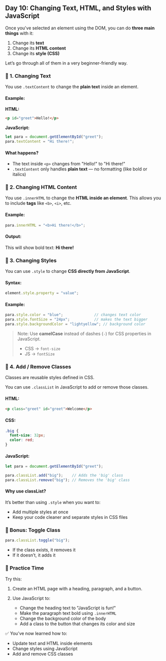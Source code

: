 <article class="day-block">

## Day 10: Changing Text, HTML, and Styles with JavaScript

Once you've selected an element using the DOM, you can do **three main things** with it:

1. Change its **text**
2. Change its **HTML content**
3. Change its **style (CSS)**

Let’s go through all of them in a very beginner-friendly way.

<div class="section-break"></div>

### 🔹 1. Changing Text

You use `.textContent` to change the **plain text** inside an element.

#### Example:

**HTML:**

```html
<p id="greet">Hello!</p>
```

**JavaScript:**

```jsx
let para = document.getElementById("greet");
para.textContent = "Hi there!";
```

#### What happens?

* The text inside `<p>` changes from "Hello!" to "Hi there!"
* `.textContent` only handles **plain text** — no formatting (like bold or italics)

<div class="section-break"></div>

### 🔹 2. Changing HTML Content

You use `.innerHTML` to change the **HTML inside an element**. This allows you to include **tags** like `<b>`, `<i>`, etc.

#### Example:

```jsx
para.innerHTML = "<b>Hi there!</b>";
```

#### Output:

This will show bold text: **Hi there!**

<div class="section-break"></div>

### 🔹 3. Changing Styles

You can use `.style` to change **CSS directly from JavaScript**.

#### Syntax:

```jsx
element.style.property = "value";
```

#### Example:

```jsx
para.style.color = "blue";              // changes text color
para.style.fontSize = "24px";           // makes the text bigger
para.style.backgroundColor = "lightyellow"; // background color
```

> Note: Use **camelCase** instead of dashes (`-`) for CSS properties in JavaScript.
>
> * CSS → `font-size`
> * JS → `fontSize`

<div class="section-break"></div>

### 🔹 4. Add / Remove Classes

Classes are reusable styles defined in CSS.

You can use `.classList` in JavaScript to add or remove those classes.

#### HTML:

```html
<p class="greet" id="greet">Welcome</p>
```

#### CSS:

```css
.big {
  font-size: 32px;
  color: red;
}
```

#### JavaScript:

```jsx
let para = document.getElementById("greet");

para.classList.add("big");    // Adds the 'big' class
para.classList.remove("big"); // Removes the 'big' class
```

#### Why use classList?

It’s better than using `.style` when you want to:

* Add multiple styles at once
* Keep your code cleaner and separate styles in CSS files

<div class="section-break"></div>

### 🔹 Bonus: Toggle Class

```jsx
para.classList.toggle("big");
```

* If the class exists, it removes it
* If it doesn’t, it adds it

<div class="section-break"></div>

<div class="practice">

### 🔸 Practice Time

Try this:

1. Create an HTML page with a heading, paragraph, and a button.
2. Use JavaScript to:

   * Change the heading text to "JavaScript is fun!"
   * Make the paragraph text bold using `.innerHTML`
   * Change the background color of the body
   * Add a class to the button that changes its color and size

</div>

<div class="section-break"></div>

✅ You’ve now learned how to:

* Update text and HTML inside elements
* Change styles using JavaScript
* Add and remove CSS classes

</article>
